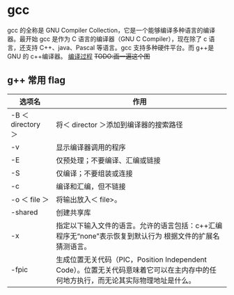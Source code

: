 # gcc

gcc 的全称是 GNU Compiler Collection，它是一个能够编译多种语言的编译器。最开始 gcc 是作为 C 语言的编译器（GNU C Compiler），现在除了 c 语言，还支持 C++、java、Pascal 等语言。gcc 支持多种硬件平台。而 g++是 GNU 的 c++编译器。
[编译过程](https://p3-juejin.byteimg.com/tos-cn-i-k3u1fbpfcp/848949fa0a0e4fd7b72961c0853b571a~tplv-k3u1fbpfcp-zoom-in-crop-mark:1512:0:0:0.awebp)
~~TODO:画一遍这个图~~

## g++ 常用 flag

| 选项名             | 作用                                                                                                                               |
| ------------------ | ---------------------------------------------------------------------------------------------------------------------------------- |
| -B ＜ directory ＞ | 将＜ director ＞添加到编译器的搜索路径                                                                                             |
| -v                 | 显示编译器调用的程序                                                                                                               |
| -E                 | 仅预处理；不要编译、汇编或链接                                                                                                     |
| -S                 | 仅编译；不要组装或连接                                                                                                             |
| -c                 | 编译和汇编，但不链接                                                                                                               |
| -o ＜ file ＞      | 将输出放入＜ file>。                                                                                                               |
| -shared            | 创建共享库                                                                                                                         |
| -x                 | 指定以下输入文件的语言。允许的语言包括：c++汇编程序无“none”表示恢复到默认行为 根据文件的扩展名猜测语言。                           |
| -fpic              | 生成位置无关代码（PIC，Position Independent Code）。位置无关代码意味着它可以在主内存中的任何地方执行，而无论其实际物理地址是什么。 |
